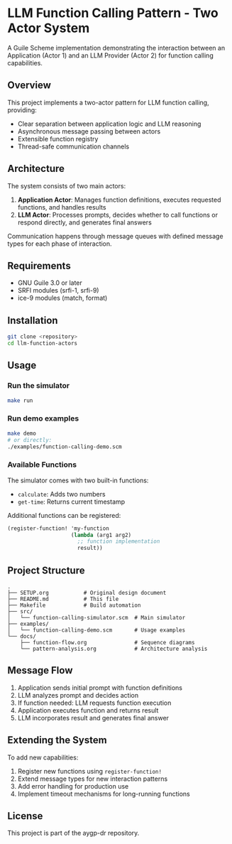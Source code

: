# LLM Function Calling Pattern - Two Actor System

A Guile Scheme implementation demonstrating the interaction between an Application (Actor 1) and an LLM Provider (Actor 2) for function calling capabilities.

## Overview

This project implements a two-actor pattern for LLM function calling, providing:
- Clear separation between application logic and LLM reasoning
- Asynchronous message passing between actors
- Extensible function registry
- Thread-safe communication channels

## Architecture

The system consists of two main actors:

1. **Application Actor**: Manages function definitions, executes requested functions, and handles results
2. **LLM Actor**: Processes prompts, decides whether to call functions or respond directly, and generates final answers

Communication happens through message queues with defined message types for each phase of interaction.

## Requirements

- GNU Guile 3.0 or later
- SRFI modules (srfi-1, srfi-9)
- ice-9 modules (match, format)

## Installation

```bash
git clone <repository>
cd llm-function-actors
```

## Usage

### Run the simulator
```bash
make run
```

### Run demo examples
```bash
make demo
# or directly:
./examples/function-calling-demo.scm
```

### Available Functions

The simulator comes with two built-in functions:
- `calculate`: Adds two numbers
- `get-time`: Returns current timestamp

Additional functions can be registered:
```scheme
(register-function! 'my-function
                    (lambda (arg1 arg2)
                      ;; function implementation
                      result))
```

## Project Structure

```
.
├── SETUP.org           # Original design document
├── README.md           # This file
├── Makefile            # Build automation
├── src/
│   └── function-calling-simulator.scm  # Main simulator
├── examples/
│   └── function-calling-demo.scm       # Usage examples
└── docs/
    ├── function-flow.org               # Sequence diagrams
    └── pattern-analysis.org            # Architecture analysis
```

## Message Flow

1. Application sends initial prompt with function definitions
2. LLM analyzes prompt and decides action
3. If function needed: LLM requests function execution
4. Application executes function and returns result
5. LLM incorporates result and generates final answer

## Extending the System

To add new capabilities:

1. Register new functions using `register-function!`
2. Extend message types for new interaction patterns
3. Add error handling for production use
4. Implement timeout mechanisms for long-running functions

## License

This project is part of the aygp-dr repository.